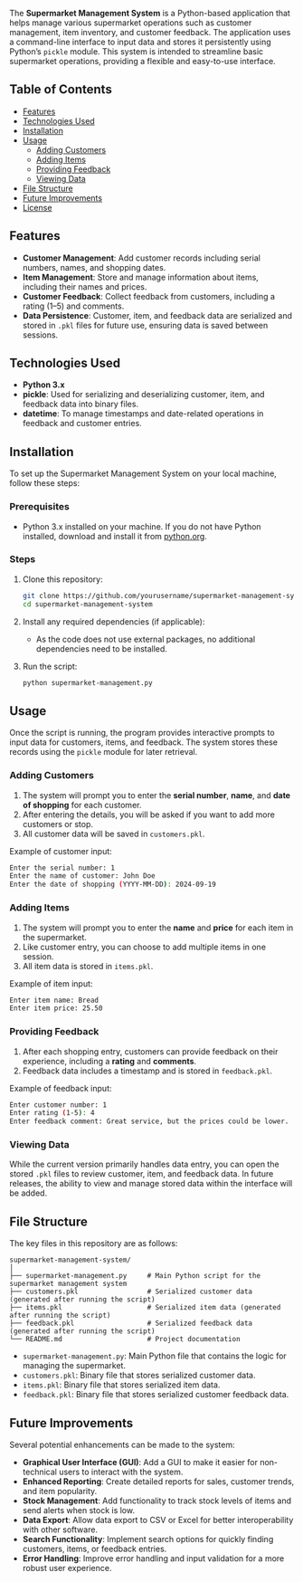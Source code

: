 The **Supermarket Management System** is a Python-based application that helps manage various supermarket operations such as customer management, item inventory, and customer feedback. The application uses a command-line interface to input data and stores it persistently using Python’s `pickle` module. This system is intended to streamline basic supermarket operations, providing a flexible and easy-to-use interface.

## Table of Contents

- [Features](#features)
- [Technologies Used](#technologies-used)
- [Installation](#installation)
- [Usage](#usage)
  - [Adding Customers](#adding-customers)
  - [Adding Items](#adding-items)
  - [Providing Feedback](#providing-feedback)
  - [Viewing Data](#viewing-data)
- [File Structure](#file-structure)
- [Future Improvements](#future-improvements)
- [License](#license)

## Features

- **Customer Management**: Add customer records including serial numbers, names, and shopping dates.
- **Item Management**: Store and manage information about items, including their names and prices.
- **Customer Feedback**: Collect feedback from customers, including a rating (1–5) and comments.
- **Data Persistence**: Customer, item, and feedback data are serialized and stored in `.pkl` files for future use, ensuring data is saved between sessions.

## Technologies Used

- **Python 3.x**
- **pickle**: Used for serializing and deserializing customer, item, and feedback data into binary files.
- **datetime**: To manage timestamps and date-related operations in feedback and customer entries.

## Installation

To set up the Supermarket Management System on your local machine, follow these steps:

### Prerequisites

- Python 3.x installed on your machine. If you do not have Python installed, download and install it from [python.org](https://www.python.org/downloads/).

### Steps

1. Clone this repository:
   ```bash
   git clone https://github.com/yourusername/supermarket-management-system.git
   cd supermarket-management-system
   ```

2. Install any required dependencies (if applicable):
   - As the code does not use external packages, no additional dependencies need to be installed.

3. Run the script:
   ```bash
   python supermarket-management.py
   ```

## Usage

Once the script is running, the program provides interactive prompts to input data for customers, items, and feedback. The system stores these records using the `pickle` module for later retrieval.

### Adding Customers

1. The system will prompt you to enter the **serial number**, **name**, and **date of shopping** for each customer.
2. After entering the details, you will be asked if you want to add more customers or stop.
3. All customer data will be saved in `customers.pkl`.

Example of customer input:
```bash
Enter the serial number: 1
Enter the name of customer: John Doe
Enter the date of shopping (YYYY-MM-DD): 2024-09-19
```

### Adding Items

1. The system will prompt you to enter the **name** and **price** for each item in the supermarket.
2. Like customer entry, you can choose to add multiple items in one session.
3. All item data is stored in `items.pkl`.

Example of item input:
```bash
Enter item name: Bread
Enter item price: 25.50
```

### Providing Feedback

1. After each shopping entry, customers can provide feedback on their experience, including a **rating** and **comments**.
2. Feedback data includes a timestamp and is stored in `feedback.pkl`.

Example of feedback input:
```bash
Enter customer number: 1
Enter rating (1-5): 4
Enter feedback comment: Great service, but the prices could be lower.
```

### Viewing Data

While the current version primarily handles data entry, you can open the stored `.pkl` files to review customer, item, and feedback data. In future releases, the ability to view and manage stored data within the interface will be added.

## File Structure

The key files in this repository are as follows:

```
supermarket-management-system/
│
├── supermarket-management.py     # Main Python script for the supermarket management system
├── customers.pkl                 # Serialized customer data (generated after running the script)
├── items.pkl                     # Serialized item data (generated after running the script)
├── feedback.pkl                  # Serialized feedback data (generated after running the script)
└── README.md                     # Project documentation
```

- `supermarket-management.py`: Main Python file that contains the logic for managing the supermarket.
- `customers.pkl`: Binary file that stores serialized customer data.
- `items.pkl`: Binary file that stores serialized item data.
- `feedback.pkl`: Binary file that stores serialized customer feedback data.

## Future Improvements

Several potential enhancements can be made to the system:

- **Graphical User Interface (GUI)**: Add a GUI to make it easier for non-technical users to interact with the system.
- **Enhanced Reporting**: Create detailed reports for sales, customer trends, and item popularity.
- **Stock Management**: Add functionality to track stock levels of items and send alerts when stock is low.
- **Data Export**: Allow data export to CSV or Excel for better interoperability with other software.
- **Search Functionality**: Implement search options for quickly finding customers, items, or feedback entries.
- **Error Handling**: Improve error handling and input validation for a more robust user experience.
